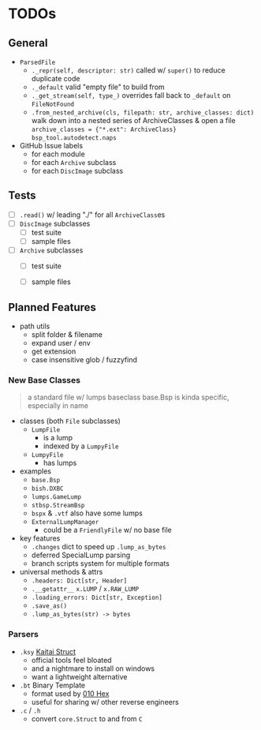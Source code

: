 # TODOs

## General
 * `ParsedFile`
   - `._repr(self, descriptor: str)`
     called w/ `super()` to reduce duplicate code
   - `._default` valid "empty file" to build from
   - `._get_stream(self, type_)` overrides
     fall back to `_default` on `FileNotFound`
   - `.from_nested_archive(cls, filepath: str, archive_classes: dict)`
     walk down into a nested series of ArchiveClasses & open a file
     `archive_classes = {"*.ext": ArchiveClass}`
     `bsp_tool.autodetect.naps`
 * GitHub Issue labels
   - for each module
   - for each `Archive` subclass
   - for each `DiscImage` subclass


## Tests
 - [ ] `.read()` w/ leading "./" for all `ArchiveClass`es
 - [ ] `DiscImage` subclasses
   - [ ] test suite
   - [ ] sample files
 - [ ] `Archive` subclasses
   - [ ] test suite
   - [ ] sample files


## Planned Features
 * path utils
   - split folder & filename
   - expand user / env
   - get extension
   - case insensitive glob / fuzzyfind

### New Base Classes
> a standard file w/ lumps baseclass
> base.Bsp is kinda specific, especially in name

 * classes (both `File` subclasses)
   - `LumpFile`
      * is a lump
      * indexed by a `LumpyFile`
   - `LumpyFile`
      * has lumps
 * examples
   - `base.Bsp`
   - `bish.DXBC`
   - `lumps.GameLump`
   - `stbsp.StreamBsp`
   - `bspx` & `.vtf` also have some lumps
   - `ExternalLumpManager`
     * could be a `FriendlyFile` w/ no base file
 * key features
   - `.changes` dict to speed up `.lump_as_bytes`
   - deferred SpecialLump parsing
   - branch scripts system for multiple formats
 * universal methods & attrs
   - `.headers: Dict[str, Header]`
   - `.__getattr__` `x.LUMP` / `x.RAW_LUMP`
   - `.loading_errors: Dict[str, Exception]`
   - `.save_as()`
   - `.lump_as_bytes(str) -> bytes`

### Parsers
 * `.ksy` [Kaitai Struct](https://doc.kaitai.io/)
   - official tools feel bloated
   - and a nightmare to install on windows
   - want a lightweight alternative
 * `.bt` Binary Template
   - format used by [010 Hex](https://www.sweetscape.com/010editor/)
   - useful for sharing w/ other reverse engineers
 * `.c` / `.h`
   - convert `core.Struct` to and from `C`
